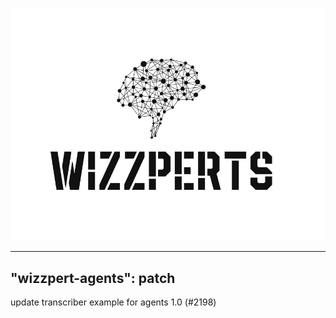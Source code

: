![Wizzpert Logo](wizzpert-plugins/assets/logo.png)

---
"wizzpert-agents": patch
---

update transcriber example for agents 1.0 (#2198)
